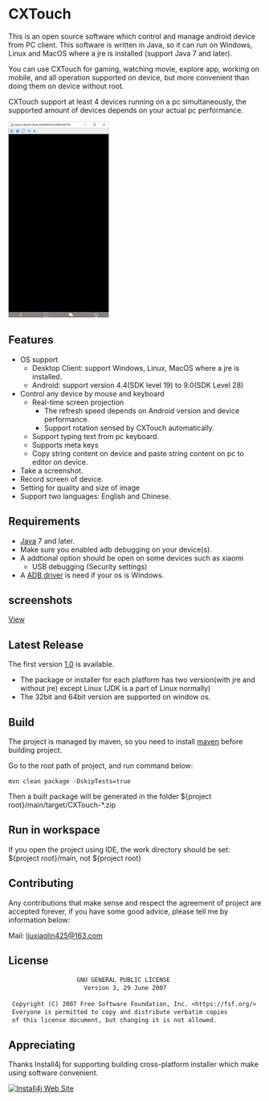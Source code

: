 # CXTouch

This is an open source software which control and manage android device from PC client. This software is written in Java, so it can run on Windows, Linux and MacOS where a jre is installed (support Java 7 and later). 

You can use CXTouch for gaming, watching movie, explore app, working on mobile, and all operation supported on device, but more convenient than doing them on device without root.

CXTouch support at least 4 devices running on a pc simultaneously, the supported amount of devices depends on your actual pc performance.

![Show usage](doc/effect.gif)

## Features

- OS support
  - Desktop Client: support Windows, Linux, MacOS where a jre is installed.
  - Android: support version 4.4(SDK level 19) to 9.0(SDK Level 28)
- Control any device by mouse and keyboard
  - Real-time screen projection
    - The refresh speed depends on Android version and device performance.
    - Support rotation sensed by CXTouch automatically.
  - Support typing text from pc keyboard.
  - Supports meta keys
  - Copy string content on device and paste string content on pc to editor on device. 
- Take a screenshot.
- Record screen of device.
- Setting for quality and size of  image  
- Support two languages: English and Chinese.



## Requirements

- [Java](https://www.oracle.com/technetwork/java/javase/downloads/index.html) 7 and later.
- Make sure you enabled adb debugging on your device(s). 
- A addtional option should be open on some devices such as xiaomi
  - USB debugging (Security settings)
- A [ADB driver](https://adb.clockworkmod.com/) is need if your os is Windows.



## screenshots

[View](doc/screenshot.md)

## Latest Release

The first version [1.0](https://github.com/cxplan/CXTouch/releases) is available.

- The package or installer for each platform has two version(with jre and without jre) except Linux (JDK is a part of Linux normally)
- The 32bit and 64bit version are supported on window os.


## Build

The project is managed by maven, so you need to install [maven](http://maven.apache.org/download.cgi) before building project.

Go to the root path of project, and run command below: 

```shell
mvn clean package -DskipTests=true
```

Then a built package will be generated in the folder ${project root}/main/target/CXTouch-*.zip



## Run in workspace

If you open the project using IDE, the work directory should be set: ${project root}/main, not ${project root}



## Contributing

Any contributions that make sense and respect the agreement of project are accepted forever, if you have some good advice, please tell me by information below:

Mail:  liuxiaolin425@163.com



## License

```
                   GNU GENERAL PUBLIC LICENSE
                     Version 3, 29 June 2007

 Copyright (C) 2007 Free Software Foundation, Inc. <https://fsf.org/>
 Everyone is permitted to copy and distribute verbatim copies
 of this license document, but changing it is not allowed.
```



## Appreciating

Thanks Install4j for supporting building cross-platform installer which make using software convenient.

[![Install4j Web Site](https://www.ej-technologies.com/images/product_banners/install4j_small.png)](https://www.ej-technologies.com/products/install4j/overview.html)